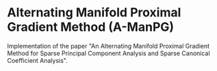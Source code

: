 # Alternating Manifold Proximal Gradient Method (A-ManPG)

Implementation of the paper "An Alternating Manifold Proximal Gradient Method for Sparse Principal Component Analysis and Sparse Canonical Coefficient Analysis".

